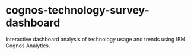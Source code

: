 # cognos-technology-survey-dashboard
Interactive dashboard analysis of technology usage and trends using IBM Cognos Analytics.
